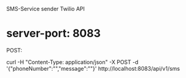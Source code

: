 SMS-Service sender Twilio API

# server-port: 8083


POST:

curl -H "Content-Type: application/json" -X POST -d '{"phoneNumber":"<Target Number>","message":"<Your message>"}' http://localhost:8083/api/v1/sms
